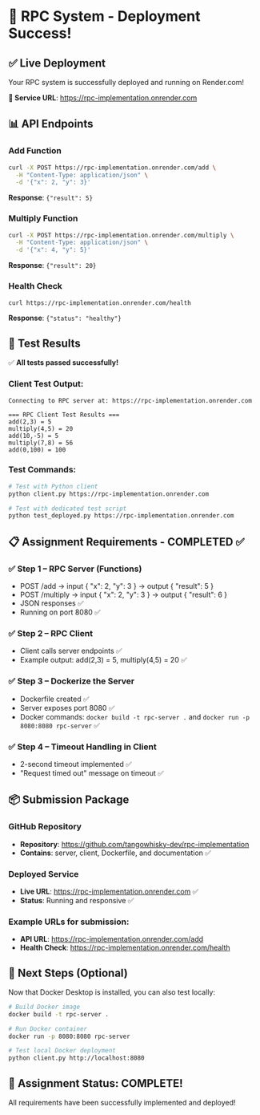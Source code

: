 # 🎉 RPC System - Deployment Success!

## ✅ Live Deployment

Your RPC system is successfully deployed and running on Render.com!

**🔗 Service URL**: https://rpc-implementation.onrender.com

## 📊 API Endpoints

### Add Function
```bash
curl -X POST https://rpc-implementation.onrender.com/add \
  -H "Content-Type: application/json" \
  -d '{"x": 2, "y": 3}'
```
**Response**: `{"result": 5}`

### Multiply Function  
```bash
curl -X POST https://rpc-implementation.onrender.com/multiply \
  -H "Content-Type: application/json" \
  -d '{"x": 4, "y": 5}'
```
**Response**: `{"result": 20}`

### Health Check
```bash
curl https://rpc-implementation.onrender.com/health
```
**Response**: `{"status": "healthy"}`

## 🧪 Test Results

✅ **All tests passed successfully!**

### Client Test Output:
```
Connecting to RPC server at: https://rpc-implementation.onrender.com

=== RPC Client Test Results ===
add(2,3) = 5
multiply(4,5) = 20
add(10,-5) = 5
multiply(7,8) = 56
add(0,100) = 100
```

### Test Commands:
```bash
# Test with Python client
python client.py https://rpc-implementation.onrender.com

# Test with dedicated test script
python test_deployed.py https://rpc-implementation.onrender.com
```

## 📋 Assignment Requirements - COMPLETED ✅

### ✅ Step 1 – RPC Server (Functions)
- POST /add → input { "x": 2, "y": 3 } → output { "result": 5 }
- POST /multiply → input { "x": 2, "y": 3 } → output { "result": 6 }
- JSON responses ✅
- Running on port 8080 ✅

### ✅ Step 2 – RPC Client
- Client calls server endpoints ✅
- Example output: add(2,3) = 5, multiply(4,5) = 20 ✅

### ✅ Step 3 – Dockerize the Server
- Dockerfile created ✅
- Server exposes port 8080 ✅
- Docker commands: `docker build -t rpc-server .` and `docker run -p 8080:8080 rpc-server` ✅

### ✅ Step 4 – Timeout Handling in Client
- 2-second timeout implemented ✅
- "Request timed out" message on timeout ✅

## 📦 Submission Package

### GitHub Repository
- **Repository**: https://github.com/tangowhisky-dev/rpc-implementation
- **Contains**: server, client, Dockerfile, and documentation ✅

### Deployed Service
- **Live URL**: https://rpc-implementation.onrender.com ✅
- **Status**: Running and responsive ✅

### Example URLs for submission:
- **API URL**: https://rpc-implementation.onrender.com/add
- **Health Check**: https://rpc-implementation.onrender.com/health

## 🚀 Next Steps (Optional)

Now that Docker Desktop is installed, you can also test locally:

```bash
# Build Docker image
docker build -t rpc-server .

# Run Docker container
docker run -p 8080:8080 rpc-server

# Test local Docker deployment
python client.py http://localhost:8080
```

## 🎯 Assignment Status: COMPLETE! 

All requirements have been successfully implemented and deployed!
